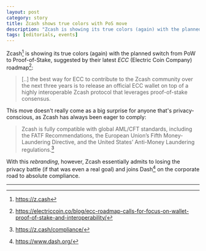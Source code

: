 ```yaml
---
layout: post
category: story
title: Zcash shows true colors with PoS move
description: "Zcash is showing its true colors (again) with the planned switch from PoW to Proof-of-Stake, suggested by their latest ECC (Electric Coin Company) roadmap."
tags: [editorials, events]
---
```


Zcash[^1] is showing its true colors (again) with the planned switch from PoW to Proof-of-Stake, suggested by their latest *ECC* (Electric Coin Company) roadmap[^2]:

> [..] the best way for ECC to contribute to the Zcash community over the next three years is to release an official ECC wallet on top of a highly interoperable Zcash protocol that leverages proof-of-stake consensus.

This move doesn't really come as a big surprise for anyone that's privacy-conscious, as Zcash has always been eager to comply:

> Zcash is fully compatible with global AML/CFT standards, including the FATF Recommendations, the European Union’s Fifth Money-Laundering Directive, and the United States’ Anti-Money Laundering regulations.[^3]

With this *rebranding*, however, Zcash essentially admits to losing the privacy battle (if that was even a real goal) and joins Dash[^4] on the corporate road to absolute compliance.

---

[^1]: https://z.cash
[^2]: https://electriccoin.co/blog/ecc-roadmap-calls-for-focus-on-wallet-proof-of-stake-and-interoperability/
[^3]: https://z.cash/compliance/
[^4]: https://www.dash.org/
